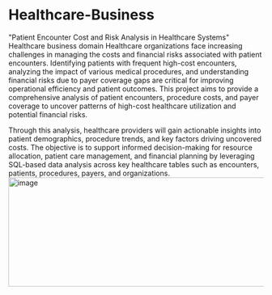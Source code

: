# Healthcare-Business
"Patient Encounter Cost and Risk Analysis in Healthcare Systems"  Healthcare business domain
Healthcare organizations face increasing challenges in managing the costs and financial risks associated with patient encounters. Identifying patients with frequent high-cost encounters, analyzing the impact of various medical procedures, and understanding financial risks due to payer coverage gaps are critical for improving operational efficiency and patient outcomes. This project aims to provide a comprehensive analysis of patient encounters, procedure costs, and payer coverage to uncover patterns of high-cost healthcare utilization and potential financial risks.


Through this analysis, healthcare providers will gain actionable insights into patient demographics, procedure trends, and key factors driving uncovered costs. The objective is to support informed decision-making for resource allocation, patient care management, and financial planning by leveraging SQL-based data analysis across key healthcare tables such as encounters, patients, procedures, payers, and organizations.
<img width="9613" height="216" alt="image" src="https://github.com/user-attachments/assets/f7ccdd2c-0f15-4013-af8c-5a4d83bbdd78" />
